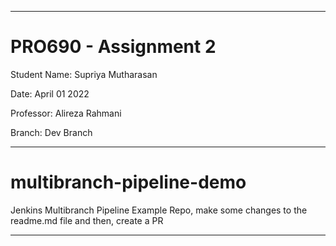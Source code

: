 ------------------------------------------------------------------------------------------

# PRO690 - Assignment 2

Student Name: Supriya Mutharasan

Date: April 01 2022

Professor:  Alireza Rahmani

Branch: Dev Branch

------------------------------------------------------------------------------------------

# multibranch-pipeline-demo

Jenkins Multibranch Pipeline Example Repo, make some changes to the readme.md file and then, create a PR

------------------------------------------------------------------------------------------

